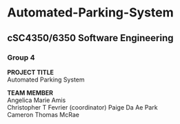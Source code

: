 # Automated-Parking-System

## cSC4350/6350 Software Engineering
### Group 4

**PROJECT TITLE**</br>
Automated Parking System

**TEAM MEMBER**</br>
Angelica Marie Amis  
Christopher T Fevrier  (coordinator)
Paige Da Ae Park  
Cameron Thomas McRae  
